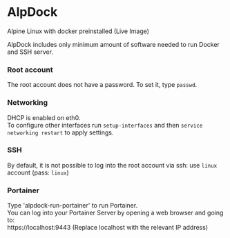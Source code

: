 # AlpDock
Alpine Linux with docker preinstalled (Live Image)

AlpDock includes only minimum amount of software needed to run Docker and SSH server.

### Root account
The root account does not have a password. To set it, type `passwd`.

### Networking
DHCP is enabled on eth0.  
To configure other interfaces run `setup-interfaces` and then `service networking restart` to apply settings.

### SSH
By default, it is not possible to log into the root account via ssh: use `linux` account (pass: `linux`)

### Portainer
Type 'alpdock-run-portainer' to run Portainer.  
You can log into your Portainer Server by opening a web browser and going to:  
https://localhost:9443 (Replace localhost with the relevant IP address)